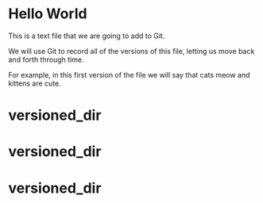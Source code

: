 # Hello World

This is a text file that we are going to add to Git.

We will use Git to record all of the versions of this file,
letting us move back and forth through time.

For example, in this first version of the file we
will say that cats meow and kittens are cute.

# versioned_dir
# versioned_dir
# versioned_dir

